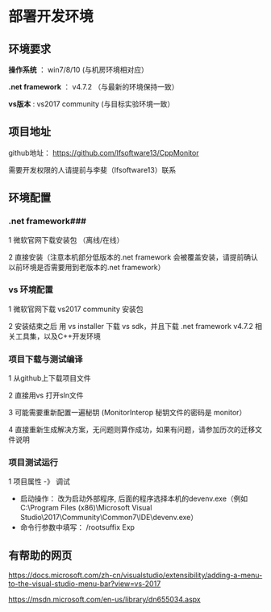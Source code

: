 # 部署开发环境 #


## 环境要求 ##
**操作系统** ： win7/8/10 (与机房环境相对应）

**.net framework** ： v4.7.2 （与最新的环境保持一致）

**vs版本**	: vs2017 community (与目标实验环境一致）



## 项目地址 ##
github地址： https://github.com/lfsoftware13/CppMonitor

需要开发权限的人请提前与李斐（lfsoftware13）联系


## 环境配置 ##

### .net framework###
1 微软官网下载安装包 （离线/在线）

2 直接安装（注意本机部分低版本的.net framework 会被覆盖安装，请提前确认以前环境是否需要用到老版本的.net framework）

### vs 环境配置 ###
1 微软官网下载 vs2017 community 安装包

2 安装结束之后 用 vs installer 下载 vs sdk，并且下载 .net framework  v4.7.2 相关工具集，以及C++开发环境


### 项目下载与测试编译 ###

1 从github上下载项目文件

2 直接用vs 打开sln文件

3 可能需要重新配置一遍秘钥
(MonitorInterop 秘钥文件的密码是 monitor）

4 直接重新生成解决方案，无问题则算作成功，如果有问题，请参加历次的迁移文件说明

### 项目测试运行 ###
1 项目属性 -》 调试
 - 启动操作： 改为启动外部程序, 后面的程序选择本机的devenv.exe（例如 C:\Program Files (x86)\Microsoft Visual Studio\2017\Community\Common7\IDE\devenv.exe）
 - 命令行参数中填写： /rootsuffix Exp



## 有帮助的网页 ##

https://docs.microsoft.com/zh-cn/visualstudio/extensibility/adding-a-menu-to-the-visual-studio-menu-bar?view=vs-2017

https://msdn.microsoft.com/en-us/library/dn655034.aspx

